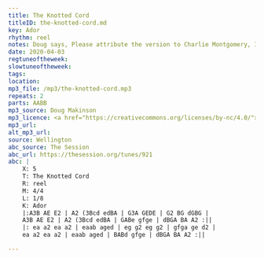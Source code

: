 ```yaml
---
title: The Knotted Cord
titleID: the-knotted-cord.md
key: Ador
rhythm: reel
notes: Doug says, Please attribute the version to Charlie Montgomery, I'm definitely trying to copy his style there - particularly the ABcd upward runs.
date: 2020-04-03
regtuneoftheweek:
slowtuneoftheweek:
tags:
location:
mp3_file: /mp3/the-knotted-cord.mp3
repeats: 2
parts: AABB
mp3_source: Doug Makinson
mp3_licence: <a href="https://creativecommons.org/licenses/by-nc/4.0/">CC-BY-NC-4.0</a>
mp3_url:
alt_mp3_url:
source: Wellington
abc_source: The Session
abc_url: https://thesession.org/tunes/921
abc: |
    X: 5
    T: The Knotted Cord
    R: reel
    M: 4/4
    L: 1/8
    K: Ador
    |:A3B AE E2 | A2 (3Bcd edBA | G3A GEDE | G2 BG dGBG |
    A3B AE E2 | A2 (3Bcd edBA | GABe gfge | dBGA BA A2 :||
    |: ea a2 ea a2 | eaab aged | eg g2 eg g2 | gfga ge d2 |
    ea a2 ea a2 | eaab aged | BABd gfge | dBGA BA A2 :||

---
```

